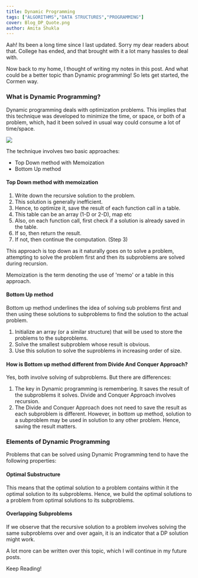 ```yaml
---
title: Dynamic Programming
tags: ["ALGORITHMS","DATA STRUCTURES","PROGRAMMING"]
cover: Blog_DP_Quote.png
author: Amita Shukla
---
```



Aah! Its been a long time since I last updated. Sorry my dear readers about that. College has ended, and that brought with it a lot many hassles to deal with. 
 
Now back to my home, I thought of writing my notes in this post. And what could be a better topic than Dynamic programming! So lets get started, the Cormen way. 
 


### What is Dynamic Programming?

Dynamic programming deals with optimization problems. This implies that this technique was developed to minimize the time, or space, or both of a problem, which, had it been solved in usual way could consume a lot of time/space. 
 
 


[![](https://1.bp.blogspot.com/-Ipk2UXKZCzA/V1QvPmNEJoI/AAAAAAAABLo/QMoA3Rcjw7Et1sQvnF2yRLPhmkJtVqX0QCLcB/s320/Blog_DP_Quote.png)](https://1.bp.blogspot.com/-Ipk2UXKZCzA/V1QvPmNEJoI/AAAAAAAABLo/QMoA3Rcjw7Et1sQvnF2yRLPhmkJtVqX0QCLcB/s1600/Blog_DP_Quote.png)

 
 
 
The technique involves two basic approaches: 
 


- Top Down method with Memoization
- Bottom Up method

#### Top Down method with memoization

1. Write down the recursive solution to the problem.
2. This solution is generally inefficient.
3. Hence, to optimize it, save the result of each function call in a table.
4. This table can be an array (1-D or 2-D), map etc
5. Also, on each function call, first check if a solution is already saved in the table.
6. If so, then return the result.
7. If not, then continue the computation. (Step 3)

This approach is top down as it naturally goes on to solve a problem, attempting to solve the problem first and then its subproblems are solved during recursion.

 


Memoization is the term denoting the use of 'memo' or a table in this approach.

 


#### Bottom Up method

Bottom up method underlines the idea of solving sub problems first and then using these solutions to subproblems to find the solution to the actual problem.

1. Initialize an array (or a similar structure) that will be used to store the problems to the subproblems.
2. Solve the smallest subproblem whose result is obvious.
3. Use this solution to solve the suproblems in increasing order of size.

 


#### How is Bottom up method different from Divide And Conquer Approach?

Yes, both involve solving of subproblems. But there are differences:

1. The key in Dynamic programming is remembering. It saves the result of the subproblems it solves. Divide and Conquer Approach involves recursion.
2. The Divide and Conquer Approach does not need to save the result as each subproblem is different. However, in bottom up method, solution to a subproblem may be used in solution to any other problem. Hence, saving the result matters.

### Elements of Dynamic Programming

Problems that can be solved using Dynamic Programming tend to have the following properties:

#### Optimal Substructure

This means that the optimal solution to a problem contains within it the optimal solution to its subproblems. Hence, we build the optimal solutions to a problem from optimal solutions to its subproblems.

 


#### Overlapping Subproblems

If we observe that the recursive solution to a problem involves solving the same subproblems over and over again, it is an indicator that a DP solution might work.

 


A lot more can be written over this topic, which I will continue in my future posts.

Keep Reading!

